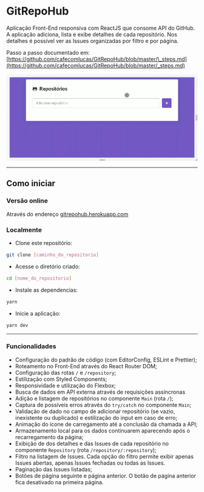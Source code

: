 # GitRepoHub

Aplicação Front-End responsiva com ReactJS que consome API do GitHub. A aplicação adiciona, lista e exibe detalhes de cada repositório. Nos detalhes é possível ver as Issues organizadas por filtro e por página.

Passo a passo documentado em: [https://github.com/cafecomlucas/GitRepoHub/blob/master/\_steps.md](https://github.com/cafecomlucas/GitRepoHub/blob/master/_steps.md)

![Demonstração - Busca na API do GitHub e testa responsividade](.github/reactjs-github-api_GIF.gif)

---

## Como iniciar

### Versão online

Através do endereço [gitrepohub.herokuapp.com](https://gitrepohub.herokuapp.com/)

### Localmente

- Clone este repositório:

```bash
git clone [caminho_do_repositorio]
```

- Acesse o diretório criado:

```bash
cd [nome_do_repositorio]
```

- Instale as dependencias:

```bash
yarn
```

- Inicie a aplicação:

```bash
yarn dev
```

---

### Funcionalidades

- Configuração do padrão de código (com EditorConfig, ESLint e Prettier);
- Roteamento no Front-End através do React Router DOM;
- Configuração das rotas `/` e `/repository`;
- Estilização com Styled Components;
- Responsividade e utilização do Flexbox;
- Busca de dados em API externa através de requisições assíncronas
- Adição e listagem de repositórios no componente `Main` (rota `/`);
- Captura de possíveis erros através do `try/catch` no componente `Main`;
- Validação de dado no campo de adicionar repositório (se vazio, inexistente ou duplicado) e estilização do input em caso de erro;
- Animação do ícone de carregamento até a conclusão da chamada a API;
- Armazenamento local para os dados continuarem aparecendo após o recarregamento da página;
- Exibição de dos detalhes e das Issues de cada repositório no componente `Repository` (rota `/repository/:repository`);
- Filtro na listagem de Issues. Cada opção do filtro permite exibir apenas Issues abertas, apenas Issues fechadas ou todas as Issues.
- Paginação das Issues listadas;
- Botões de página seguinte e página anterior. O botão de página anterior fica desativado na primeira página.
